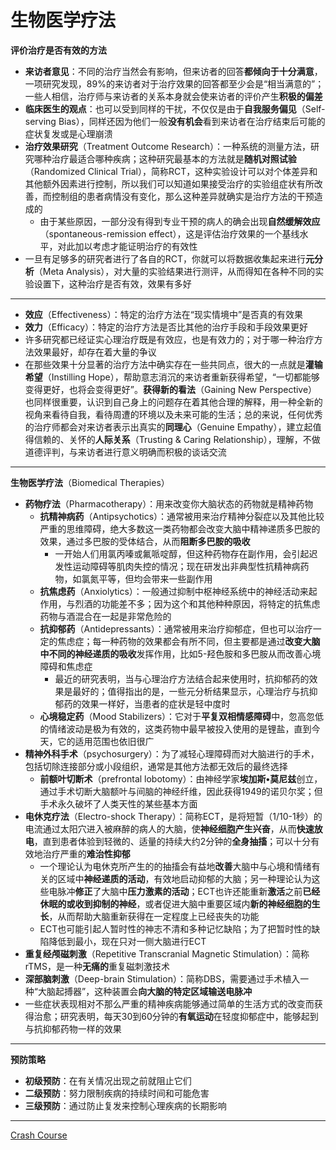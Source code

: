 # 生物医学疗法
**评价治疗是否有效的方法**
* **来访者意见**：不同的治疗当然会有影响，但来访者的回答**都倾向于十分满意**，一项研究发现，89%的来访者对于治疗效果的回答都至少会是“相当满意的”；一些人相信，治疗师与来访者的关系本身就会使来访者的评价产生**积极的偏差**
* **临床医生的观点**：也可以受到同样的干扰，不仅仅是由于**自我服务偏见**（Self-serving Bias），同样还因为他们一般**没有机会**看到来访者在治疗结束后可能的症状复发或是心理崩溃
* **治疗效果研究**（Treatment Outcome Research）：一种系统的测量方法，研究哪种治疗最适合哪种疾病；这种研究最基本的方法就是**随机对照试验**（Randomized Clinical Trial），简称RCT，这种实验设计可以对个体差异和其他额外因素进行控制，所以我们可以知道如果接受治疗的实验组症状有所改善，而控制组的患者病情没有变化，那么这种差异就确实是治疗方法的干预造成的
  * 由于某些原因，一部分没有得到专业干预的病人的确会出现**自然缓解效应**（spontaneous-remission effect），这是评估治疗效果的一个基线水平，对此加以考虑才能证明治疗的有效性
* 一旦有足够多的研究者进行了各自的RCT，你就可以将数据收集起来进行**元分析**（Meta Analysis），对大量的实验结果进行测评，从而得知在各种不同的实验设置下，这种治疗是否有效，效果有多好
---
* **效应**（Effectiveness）：特定的治疗方法在“现实情境中”是否真的有效果
* **效力**（Efficacy）：特定的治疗方法是否比其他的治疗手段和手段效果更好
* 许多研究都已经证实心理治疗既是有效应，也是有效力的；对于哪一种治疗方法效果最好，却存在着大量的争议
* 在那些效果十分显著的治疗方法中确实存在一些共同点，很大的一点就是**灌输希望**（Instilling Hope），帮助意志消沉的来访者重新获得希望，“一切都能够变得更好，也将会变得更好”。**获得新的看法**（Gaining New Perspective）也同样很重要，认识到自己身上的问题存在着其他合理的解释，用一种全新的视角来看待自我，看待周遭的环境以及未来可能的生活；总的来说，任何优秀的治疗师都会对来访者表示出真实的**同理心**（Genuine Empathy），建立起值得信赖的、关怀的**人际关系**（Trusting & Caring Relationship），理解，不做道德评判，与来访者进行意义明确而积极的谈话交流
---
**生物医学疗法**（Biomedical Therapies）
* **药物疗法**（Pharmacotherapy）：用来改变你大脑状态的药物就是精神药物
  * **抗精神病药**（Antipsychotics）：通常被用来治疗精神分裂症以及其他比较严重的思维障碍，绝大多数这一类药物都会改变大脑中精神递质多巴胺的效果，通过多巴胺的受体结合，从而**阻断多巴胺的吸收**
    * 一开始人们用氯丙嗪或氟哌啶醇，但这种药物存在副作用，会引起迟发性运动障碍等肌肉失控的情况；现在研发出非典型性抗精神病药物，如氯氮平等，但均会带来一些副作用
  * **抗焦虑药**（Anxiolytics）：一般通过抑制中枢神经系统中的神经活动来起作用，与烈酒的功能差不多；因为这个和其他种种原因，将特定的抗焦虑药物与酒混合在一起是非常危险的
  * **抗抑郁药**（Antidepressants）：通常被用来治疗抑郁症，但也可以治疗一定的焦虑症；每一种药物的效果都会有所不同，但主要都是通过**改变大脑中不同的神经递质的吸收**发挥作用，比如5-羟色胺和多巴胺从而改善心境障碍和焦虑症
    * 最近的研究表明，当与心理治疗方法结合起来使用时，抗抑郁药的效果是最好的；值得指出的是，一些元分析结果显示，心理治疗与抗抑郁药的效果一样好，当患者的症状是轻中度时
  * **心境稳定药**（Mood Stabilizers）：它对于**平复双相情感障碍**中，忽高忽低的情绪波动是极为有效的，这类药物中最早被投入使用的是锂盐，直到今天，它的适用范围也依旧很广
* **精神外科手术**（psychosurgery）：为了减轻心理障碍而对大脑进行的手术，包括切除连接部分或小段组织，通常是其他方法都无效后的最终选择
  * **前额叶切断术**（prefrontal lobotomy）：由神经学家**埃加斯•莫尼兹**创立，通过手术切断大脑额叶与间脑的神经纤维，因此获得1949的诺贝尔奖；但手术永久破坏了人类天性的某些基本方面
* **电休克疗法**（Electro-shock Therapy）：简称ECT，是将短暂（1/10-1秒）的电流通过太阳穴进入被麻醉的病人的大脑，使**神经细胞产生兴奋**，从而**快速放电**，直到患者体验到轻微的、适量的持续大约2分钟的**全身抽搐**；可以十分有效地治疗严重的**难治性抑郁**
  * 一个理论认为电休克所产生的的抽搐会有益地**改善**大脑中与心境和情绪有关的区域中**神经递质的活动**，有效地启动抑郁的大脑；另一种理论认为这些电脉冲**修正**了大脑中**压力激素的活动**；ECT也许还能重新**激活**之前**已经休眠的或收到抑制的神经**，或者促进大脑中重要区域内**新的神经细胞的生长**，从而帮助大脑重新获得在一定程度上已经丧失的功能
  * ECT也可能引起人暂时性的神志不清和多种记忆缺陷；为了把暂时性的缺陷降低到最小，现在只对一侧大脑进行ECT
* **重复经颅磁刺激**（Repetitive Transcranial Magnetic Stimulation）：简称rTMS，是一种**无痛的**重复磁刺激技术
* **深部脑刺激**（Deep-brain Stimulation）：简称DBS，需要通过手术植入一种“大脑起搏器”，这种装置会**向大脑的特定区域输送电脉冲**
* 一些症状表现相对不那么严重的精神疾病能够通过简单的生活方式的改变而获得治愈；研究表明，每天30到60分钟的**有氧运动**在轻度抑郁症中，能够起到与抗抑郁药物一样的效果
---
**预防策略**
* **初级预防**：在有关情况出现之前就阻止它们
* **二级预防**：努力限制疾病的持续时间和可能危害
* **三级预防**：通过防止复发来控制心理疾病的长期影响
---
[Crash Course](https://www.bilibili.com/video/BV1Ax411N75Q?p=37)